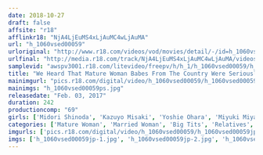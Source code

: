 ```yaml
---
date: 2018-10-27
draft: false
affsite: "r18"
afflinkr18: "NjA4LjEuMS4xLjAuMC4wLjAuMA"
url: "h_1060vsed00059"
urloriginal: "http://www.r18.com/videos/vod/movies/detail/-/id=h_1060vsed00059"
urlfinal: "http://media.r18.com/track/NjA4LjEuMS4xLjAuMC4wLjAuMA/videos/vod/movies/detail/-/id=h_1060vsed00059"
samplevid: "awspv3001.r18.com/litevideo/freepv/h/h_1/h_1060vsed00059/h_1060vsed00059_dmb_w.mp4"
title: "We Heard That Mature Woman Babes From The Country Were Seriously Horny And Pent Up With Lust We Heard That If You Call Out To A Farmer While She's Working Her Fields, There's A Pretty Good Chance You Can Have Sex With Her"
mainimgurl: "pics.r18.com/digital/video/h_1060vsed00059/h_1060vsed00059ps.jpg"
mainimgs: "h_1060vsed00059ps.jpg"
releasedate: "Feb. 03, 2017"
duration: 242
productioncomp: "69"
girls: ['Midori Shinoda', 'Kazuyo Misaki', 'Yoshie Ohara', 'Miyuki Miyabe', 'Yumiko Mizutani', 'Asami Okuno', 'Yumiko Minagawa', 'Mika Nagano']
categories: ['Mature Woman', 'Married Woman', 'Big Tits', 'Relatives', 'Nymphomaniac', 'Over 4 Hours']
imgurls: ['pics.r18.com/digital/video/h_1060vsed00059/h_1060vsed00059jp-1.jpg', 'pics.r18.com/digital/video/h_1060vsed00059/h_1060vsed00059jp-2.jpg', 'pics.r18.com/digital/video/h_1060vsed00059/h_1060vsed00059jp-3.jpg', 'pics.r18.com/digital/video/h_1060vsed00059/h_1060vsed00059jp-4.jpg', 'pics.r18.com/digital/video/h_1060vsed00059/h_1060vsed00059jp-5.jpg', 'pics.r18.com/digital/video/h_1060vsed00059/h_1060vsed00059jp-6.jpg', 'pics.r18.com/digital/video/h_1060vsed00059/h_1060vsed00059jp-7.jpg', 'pics.r18.com/digital/video/h_1060vsed00059/h_1060vsed00059jp-8.jpg', 'pics.r18.com/digital/video/h_1060vsed00059/h_1060vsed00059jp-9.jpg', 'pics.r18.com/digital/video/h_1060vsed00059/h_1060vsed00059jp-10.jpg', 'pics.r18.com/digital/video/h_1060vsed00059/h_1060vsed00059jp-11.jpg', 'pics.r18.com/digital/video/h_1060vsed00059/h_1060vsed00059jp-12.jpg', 'pics.r18.com/digital/video/h_1060vsed00059/h_1060vsed00059jp-13.jpg', 'pics.r18.com/digital/video/h_1060vsed00059/h_1060vsed00059jp-14.jpg', 'pics.r18.com/digital/video/h_1060vsed00059/h_1060vsed00059jp-15.jpg', 'pics.r18.com/digital/video/h_1060vsed00059/h_1060vsed00059jp-16.jpg', 'pics.r18.com/digital/video/h_1060vsed00059/h_1060vsed00059jp-17.jpg', 'pics.r18.com/digital/video/h_1060vsed00059/h_1060vsed00059jp-18.jpg', 'pics.r18.com/digital/video/h_1060vsed00059/h_1060vsed00059jp-19.jpg', 'pics.r18.com/digital/video/h_1060vsed00059/h_1060vsed00059jp-20.jpg']
imgs: ['h_1060vsed00059jp-1.jpg', 'h_1060vsed00059jp-2.jpg', 'h_1060vsed00059jp-3.jpg', 'h_1060vsed00059jp-4.jpg', 'h_1060vsed00059jp-5.jpg', 'h_1060vsed00059jp-6.jpg', 'h_1060vsed00059jp-7.jpg', 'h_1060vsed00059jp-8.jpg', 'h_1060vsed00059jp-9.jpg', 'h_1060vsed00059jp-10.jpg', 'h_1060vsed00059jp-11.jpg', 'h_1060vsed00059jp-12.jpg', 'h_1060vsed00059jp-13.jpg', 'h_1060vsed00059jp-14.jpg', 'h_1060vsed00059jp-15.jpg', 'h_1060vsed00059jp-16.jpg', 'h_1060vsed00059jp-17.jpg', 'h_1060vsed00059jp-18.jpg', 'h_1060vsed00059jp-19.jpg', 'h_1060vsed00059jp-20.jpg']
---
```

